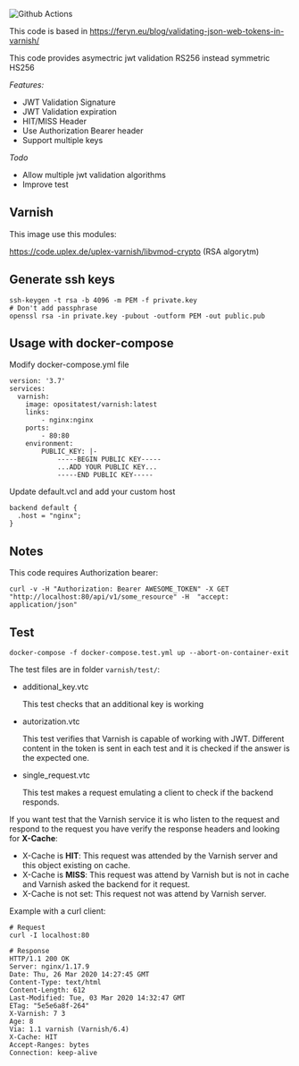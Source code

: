 ![Github Actions](https://github.com/opositatest/varnish-jwt/actions/workflows/test.yml/badge.svg?branch=main)

This code is based in https://feryn.eu/blog/validating-json-web-tokens-in-varnish/

This code provides asymectric jwt validation RS256 instead symmetric HS256  

*Features:*

 - JWT Validation Signature
 - JWT Validation expiration
 - HIT/MISS Header
 - Use Authorization Bearer header
 - Support multiple keys

*Todo*
  - Allow multiple jwt validation algorithms
  - Improve test

Varnish
---

This image use this modules:

https://code.uplex.de/uplex-varnish/libvmod-crypto (RSA algorytm)


Generate ssh keys
---

```
ssh-keygen -t rsa -b 4096 -m PEM -f private.key
# Don't add passphrase
openssl rsa -in private.key -pubout -outform PEM -out public.pub
```

Usage with docker-compose
---

Modify docker-compose.yml file

```
version: '3.7'
services:
  varnish:
    image: opositatest/varnish:latest
    links:
        - nginx:nginx
    ports:
        - 80:80
    environment:
        PUBLIC_KEY: |-
            -----BEGIN PUBLIC KEY-----
            ...ADD YOUR PUBLIC KEY...
            -----END PUBLIC KEY-----
```

Update default.vcl and add your custom host

```
backend default {
  .host = "nginx";
}
```


Notes
---

This code requires Authorization bearer:

```
curl -v -H "Authorization: Bearer AWESOME_TOKEN" -X GET "http://localhost:80/api/v1/some_resource" -H  "accept: application/json"
```


Test
---

```
docker-compose -f docker-compose.test.yml up --abort-on-container-exit
```
The test files are in folder ```varnish/test/```:
* additional_key.vtc

    This test checks that an additional key is working

* autorization.vtc

    This test verifies that Varnish is capable of working with JWT. Different content in the token is sent in each test and it is checked if the answer is the expected one.
* single_request.vtc

    This test makes a request emulating a client to check if the backend responds. 

If you want test that the Varnish service it is who listen to the request and respond to the request you have verify the response headers and looking for **X-Cache**:
* X-Cache is **HIT**: This request was attended by the Varnish server and this object existing on cache.
* X-Cache is **MISS**: This request was attend by Varnish but is not in cache and Varnish asked the backend for it request.
* X-Cache is not set: This request not was attend by Varnish server.

Example with a curl client:
```
# Request
curl -I localhost:80

# Response
HTTP/1.1 200 OK
Server: nginx/1.17.9
Date: Thu, 26 Mar 2020 14:27:45 GMT
Content-Type: text/html
Content-Length: 612
Last-Modified: Tue, 03 Mar 2020 14:32:47 GMT
ETag: "5e5e6a8f-264"
X-Varnish: 7 3
Age: 8
Via: 1.1 varnish (Varnish/6.4)
X-Cache: HIT
Accept-Ranges: bytes
Connection: keep-alive
```